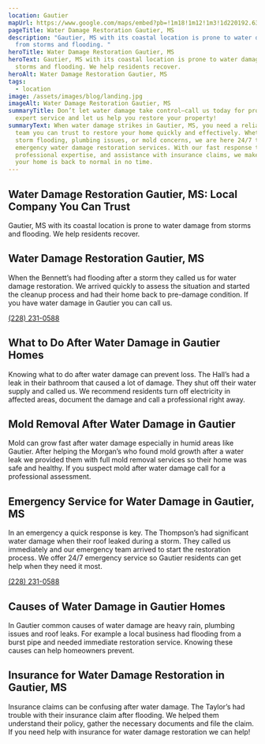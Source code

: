 ```yaml
---
location: Gautier
mapUrl: https://www.google.com/maps/embed?pb=!1m18!1m12!1m3!1d220192.63737296863!2d-88.82910227619986!3d30.421642452437855!2m3!1f0!2f0!3f0!3m2!1i1024!2i768!4f13.1!3m3!1m2!1s0x889bf1d167695e6f%3A0xb0be3747a359f06e!2sGautier%2C%20MS%2C%20USA!5e0!3m2!1sen!2sph!4v1728661999767!5m2!1sen!2sph
pageTitle: Water Damage Restoration Gautier, MS
description: "Gautier, MS with its coastal location is prone to water damage
  from storms and flooding. "
heroTitle: Water Damage Restoration Gautier, MS
heroText: Gautier, MS with its coastal location is prone to water damage from
  storms and flooding. We help residents recover.
heroAlt: Water Damage Restoration Gautier, MS
tags:
  - location
image: /assets/images/blog/landing.jpg
imageAlt: Water Damage Restoration Gautier, MS
summaryTitle: Don’t let water damage take control—call us today for prompt,
  expert service and let us help you restore your property!
summaryText: When water damage strikes in Gautier, MS, you need a reliable local
  team you can trust to restore your home quickly and effectively. Whether it's
  storm flooding, plumbing issues, or mold concerns, we are here 24/7 to provide
  emergency water damage restoration services. With our fast response times,
  professional expertise, and assistance with insurance claims, we make sure
  your home is back to normal in no time.
---
```

## Water Damage Restoration Gautier, MS: Local Company You Can Trust

Gautier, MS with its coastal location is prone to water damage from storms and flooding. We help residents recover.

## Water Damage Restoration Gautier, MS

When the Bennett’s had flooding after a storm they called us for water damage restoration. We arrived quickly to assess the situation and started the cleanup process and had their home back to pre-damage condition. If you have water damage in Gautier you can call us.

[(228) 231-0588](tel:2282310588)

## What to Do After Water Damage in Gautier Homes

Knowing what to do after water damage can prevent loss. The Hall’s had a leak in their bathroom that caused a lot of damage. They shut off their water supply and called us. We recommend residents turn off electricity in affected areas, document the damage and call a professional right away.

## Mold Removal After Water Damage in Gautier

Mold can grow fast after water damage especially in humid areas like Gautier. After helping the Morgan’s who found mold growth after a water leak we provided them with full mold removal services so their home was safe and healthy. If you suspect mold after water damage call for a professional assessment.

## Emergency Service for Water Damage in Gautier, MS

In an emergency a quick response is key. The Thompson’s had significant water damage when their roof leaked during a storm. They called us immediately and our emergency team arrived to start the restoration process. We offer 24/7 emergency service so Gautier residents can get help when they need it most.

[(228) 231-0588](tel:2282310588)

## Causes of Water Damage in Gautier Homes

In Gautier common causes of water damage are heavy rain, plumbing issues and roof leaks. For example a local business had flooding from a burst pipe and needed immediate restoration service. Knowing these causes can help homeowners prevent.

## Insurance for Water Damage Restoration in Gautier, MS

Insurance claims can be confusing after water damage. The Taylor’s had trouble with their insurance claim after flooding. We helped them understand their policy, gather the necessary documents and file the claim. If you need help with insurance for water damage restoration we can help!
